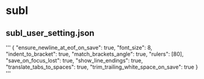 # subl

## subl_user_setting.json
'''
{
    "ensure_newline_at_eof_on_save": true,
    "font_size": 8,
    "indent_to_bracket": true,
    "match_brackets_angle": true,
    "rulers": [80],
    "save_on_focus_lost": true,
    "show_line_endings": true,
    "translate_tabs_to_spaces": true,
    "trim_trailing_white_space_on_save": true
}
'''
